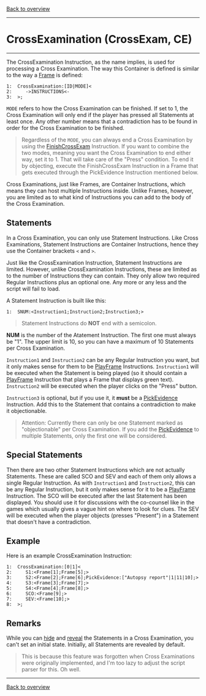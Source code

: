 [Back to overview](index.md)

---
# CrossExamination (CrossExam, CE)

---

The CrossExamination Instruction, as the name implies, is used for processing a Cross Examination. The way this Container is defined is similar to the way a [Frame](Frame.md) is defined:

```
1:  CrossExamination:[ID|MODE]<
2:     ->INSTRUCTIONS<-
3:  >;
```

`MODE` refers to how the Cross Examination can be finished. If set to 1, the Cross Examination will only end if the player has pressed all Statements at least once.
Any other number means that a contradiction has to be found in order for the Cross Examination to be finished.
> Regardless of the `MODE`, you can always end a Cross Examination by using the [FinishCrossExam](FinishCrossExam.md) Instruction.
> If you want to combine the two modes, meaning you want the Cross Examination to end either way, set it to 1. That will take care of the "Press" condition. To end it by objecting, execute the FinishCrossExam Instruction in a Frame that gets executed through the PickEvidence Instruction mentioned below.  

Cross Examinations, just like Frames, are Container Instructions, which means they can host multiple Instructions inside. Unlike Frames, however, you are limited as to what kind of Instructions you can add to the body of the Cross Examination.

## Statements

In a Cross Examination, you can only use Statement Instructions. Like Cross Examinations, Statement Instructions are Container Instructions, hence they use the Container brackets `<` and `>`.

Just like the CrossExamination Instruction, Statement Instructions are limited. However, unlike CrossExamination Instructions, these are limited as to the number of Instructions they can contain. They only allow two required Regular Instructions plus an optional one. Any more or any less and the script will fail to load. 

A Statement Instruction is built like this:

```
1:  SNUM:<Instruction1;Instruction2;Instruction3;>
```

> Statement Instructions do **NOT** end with a semicolon.
 
**NUM** is the number of the Atatement Instruction. The first one must always be "1". The upper limit is 10, so you can have a maximum of 10 Statements per Cross Examination.

`Instruction1` and `Instruction2` can be any Regular Instruction you want, but it only makes sense for them to be [PlayFrame](PlayFrame.md) Instructions. `Instruction1` will be executed when the Statement is being played (so it should contain a [PlayFrame](PlayFrame.md) Instruction that plays a Frame that displays green text). `Instruction2` will be executed when the player clicks on the "Press" button.  

`Instruction3` is optional, but if you use it, it **must** be a [PickEvidence](PickEvidence.md) Instruction. Add this to the Statement that contains a contradiction to make it objectionable.

> Attention: Currently there can only be one Statement marked as "objectionable" per Cross Examination. If you add the [PickEvidence](PickEvidence.md) to multiple Statements, only the first one will be considered.

## Special Statements

Then there are two other Statement Instructions which are not actually Statements.
These are called SCO and SEV and each of them only allows a single Regular Instruction. As with `Instruction1` and `Instruction2`, this can be any Regular Instruction, but it only makes sense for it to be a [PlayFrame](PlayFrame.md) Instruction.
The SCO will be executed after the last Statement has been displayed. You should use it for discussions with the co-counsel like in the games which usually gives a vague hint on where to look for clues.
The SEV will be executed when the player objects (presses "Present") in a Statement that doesn't have a contradiction. 

## Example

Here is an example CrossExamination Instruction:

```
1:  CrossExamination:[0|1]<
2:     S1:<Frame[1];Frame[5];>   
3:     S2:<Frame[2];Frame[6];PickEvidence:["Autopsy report"|1|11|10];>
4:     S3:<Frame[3];Frame[7];>
5:     S4:<Frame[4];Frame[8];>
6:     SCO:<Frame[9];>
7:     SEV:<Frame[10];>
8:  >;
``` 

## Remarks

While you can [hide](HideStatement.md) and [reveal](RevealStatement.md) the Statements in a Cross Examination, you can't set an initial state. Initially, all Statements are revealed by default.  
> This is because this feature was forgotten when Cross Examinations were originally implemented, and I'm too lazy to adjust the script parser for this. Oh well.

---
[Back to overview](index.md)
